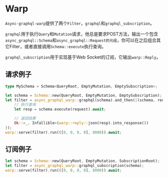 # Warp

`Async-graphql-warp`提供了两个`Filter`，`graphql`和`graphql_subscription`。

`graphql`用于执行`Query`和`Mutation`请求，他总是要求POST方法，输出一个包含`async_graphql::Schema`和`async_graphql::Request的元组`，你可以在之后组合其它Filter，或者直接调用`Schema::execute`执行查询。

`graphql_subscription`用于实现基于Web Socket的订阅，它输出`warp::Reply`。

## 请求例子

```rust
type MySchema = Schema<QueryRoot, EmptyMutation, EmptySubscription>;

let schema = Schema::new(QueryRoot, EmptyMutation, EmptySubscription);
let filter = async_graphql_warp::graphql(schema).and_then(|(schema, request): (MySchema, async_graphql::Request)| async move {
    // 执行查询
    let resp = schema.execute(request).await;

    // 返回结果
    Ok::<_, Infallible>(warp::reply::json(resp).into_response())
});
warp::serve(filter).run(([0, 0, 0, 0], 8000)).await;
```

## 订阅例子

```rust
let schema = Schema::new(QueryRoot, EmptyMutation, SubscriptionRoot);
let filter = async_graphql_warp::graphql_subscription(schema);
warp::serve(filter).run(([0, 0, 0, 0], 8000)).await;
```
